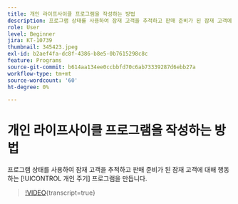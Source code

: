 ```yaml
---
title: 개인 라이프사이클 프로그램을 작성하는 방법
description: 프로그램 상태를 사용하여 잠재 고객을 추적하고 판매 준비가 된 잠재 고객에 대해 행동하는 [!UICONTROL 개인 주기] 프로그램을 만듭니다.
role: User
level: Beginner
jira: KT-10739
thumbnail: 345423.jpeg
exl-id: b2aef4fa-dc8f-4386-b8e5-0b7615298c8c
feature: Programs
source-git-commit: b614aa134ee0ccbbfd70c6ab73339287d6ebb27a
workflow-type: tm+mt
source-wordcount: '60'
ht-degree: 0%

---
```


# 개인 라이프사이클 프로그램을 작성하는 방법

프로그램 상태를 사용하여 잠재 고객을 추적하고 판매 준비가 된 잠재 고객에 대해 행동하는 [!UICONTROL 개인 주기] 프로그램을 만듭니다.

>[!VIDEO](https://video.tv.adobe.com/v/345423/?quality=12&learn=on){transcript=true}
